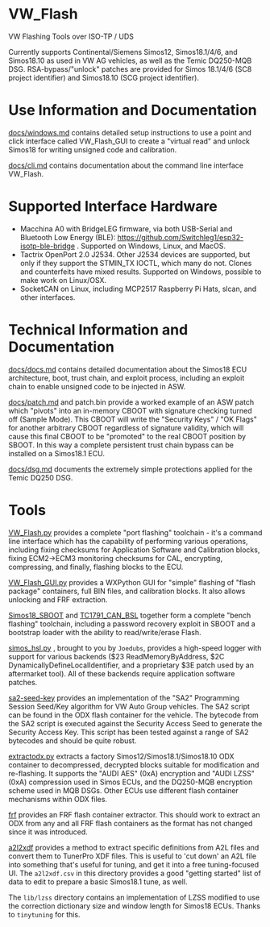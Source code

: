 # VW_Flash

VW Flashing Tools over ISO-TP / UDS

Currently supports Continental/Siemens Simos12, Simos18.1/4/6, and Simos18.10 as used in VW AG vehicles, as well as the Temic DQ250-MQB DSG. RSA-bypass/"unlock" patches are provided for Simos 18.1/4/6 (SC8 project identifier) and Simos18.10 (SCG project identifier). 

# Use Information and Documentation

[docs/windows.md](docs/windows.md) contains detailed setup instructions to use a point and click interface called VW_Flash_GUI to create a "virtual read" and unlock Simos18 for writing unsigned code and calibration.

[docs/cli.md](docs/cli.md) contains documentation about the command line interface VW_Flash. 

# Supported Interface Hardware

* Macchina A0 with BridgeLEG firmware, via both USB-Serial and Bluetooth Low Energy (BLE): https://github.com/Switchleg1/esp32-isotp-ble-bridge . Supported on Windows, Linux, and MacOS.
* Tactrix OpenPort 2.0 J2534. Other J2534 devices are supported, but only if they support the STMIN_TX IOCTL, which many do not. Clones and counterfeits have mixed results. Supported on Windows, possible to make work on Linux/OSX.
* SocketCAN on Linux, including MCP2517 Raspberry Pi Hats, slcan, and other interfaces. 

# Technical Information and Documentation

[docs/docs.md](docs/docs.md) contains detailed documentation about the Simos18 ECU architecture, boot, trust chain, and exploit process, including an exploit chain to enable unsigned code to be injected in ASW.

[docs/patch.md](docs/patch.md) and patch.bin provide a worked example of an ASW patch which "pivots" into an in-memory CBOOT with signature checking turned off (Sample Mode). This CBOOT will write the "Security Keys" / "OK Flags" for another arbitrary CBOOT regardless of signature validity, which will cause this final CBOOT to be "promoted" to the real CBOOT position by SBOOT. In this way a complete persistent trust chain bypass can be installed on a Simos18.1 ECU.

[docs/dsg.md](docs/dsg.md) documents the extremely simple protections applied for the Temic DQ250 DSG.

# Tools

[VW_Flash.py](VW_Flash.py) provides a complete "port flashing" toolchain - it's a command line interface which has the capability of performing various operations, including fixing checksums for Application Software and Calibration blocks, fixing ECM2->ECM3 monitoring checksums for CAL, encrypting, compressing, and finally, flashing blocks to the ECU.

[VW_Flash_GUI.py](VW_Flash_GUI.py) provides a WXPython GUI for "simple" flashing of "flash package" containers, full BIN files, and calibration blocks. It also allows unlocking and FRF extraction.

[Simos18_SBOOT](https://github.com/bri3d/Simos18_SBOOT) and [TC1791_CAN_BSL](https://github.com/bri3d/TC1791_CAN_BSL) together form a complete "bench flashing" toolchain, including a password recovery exploit in SBOOT and a bootstrap loader with the ability to read/write/erase Flash.

[simos_hsl.py](https://github.com/joeFischetti/SimosHighSpeedLogger) , brought to you by `Joedubs`, provides a high-speed logger with support for various backends ($23 ReadMemoryByAddress, $2C DynamicallyDefineLocalIdentifier, and a proprietary $3E patch used by an aftermarket tool). All of these backends require application software patches. 

[sa2-seed-key](https://github.com/bri3d/sa2_seed_key) provides an implementation of the "SA2" Programming Session Seed/Key algorithm for VW Auto Group vehicles. The SA2 script can be found in the ODX flash container for the vehicle. The bytecode from the SA2 script is executed against the Security Access Seed to generate the Security Access Key. This script has been tested against a range of SA2 bytecodes and should be quite robust.

[extractodx.py](extractodx.py) extracts a factory Simos12/Simos18.1/Simos18.10 ODX container to decompressed, decrypted blocks suitable for modification and re-flashing. It supports the "AUDI AES" (0xA) encryption and "AUDI LZSS" (0xA) compression used in Simos ECUs, and the DQ250-MQB encryption scheme used in MQB DSGs. Other ECUs use different flash container mechanisms within ODX files.

[frf](frf) provides an FRF flash container extractor. This should work to extract an ODX from any and all FRF flash containers as the format has not changed since it was introduced.

[a2l2xdf](https://github.com/bri3d/a2l2xdf) provides a method to extract specific definitions from A2L files and convert them to TunerPro XDF files. This is useful to 'cut down' an A2L file into something that's useful for tuning, and get it into a free tuning-focused UI. The `a2l2xdf.csv` in this directory provides a good "getting started" list of data to edit to prepare a basic Simos18.1 tune, as well.

The `lib/lzss` directory contains an implementation of LZSS modified to use the correction dictionary size and window length for Simos18 ECUs. Thanks to `tinytuning` for this.




